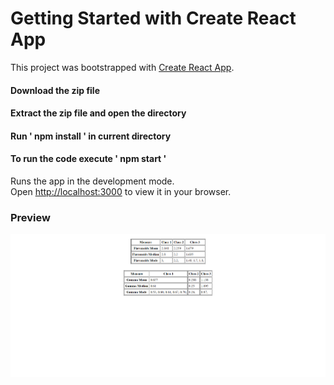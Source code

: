 # Getting Started with Create React App

This project was bootstrapped with [Create React App](https://github.com/facebook/create-react-app).

#### Download the zip file

#### Extract the zip file and open the directory

#### Run ' npm install ' in current directory

#### To run the code execute ' npm start '

Runs the app in the development mode.\
Open [http://localhost:3000](http://localhost:3000) to view it in your browser.

### Preview

![preview](public/assets/Screenshot.png?raw=true "Screenshot")
